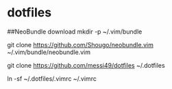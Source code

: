 # dotfiles

##NeoBundle download
mkdir -p ~/.vim/bundle

git clone https://github.com/Shougo/neobundle.vim ~/.vim/bundle/neobundle.vim

git clone https://github.com/messi49/dotfiles ~/.dotfiles

ln -sf ~/.dotfiles/.vimrc ~/.vimrc

